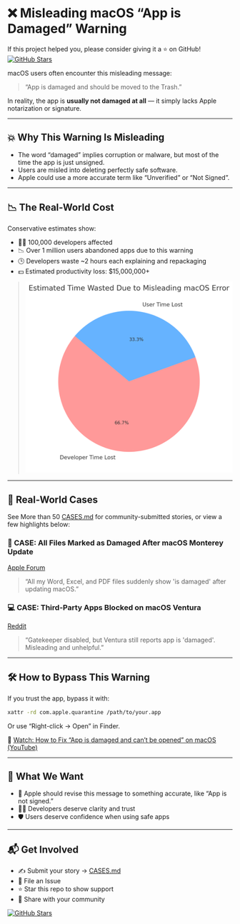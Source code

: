 # ❌ Misleading macOS “App is Damaged” Warning

If this project helped you, please consider giving it a ⭐ on GitHub!
[![GitHub Stars](https://img.shields.io/github/stars/milisp/misleading-macos-damaged-warning?style=social)](https://github.com/milisp/misleading-macos-damaged-warning/stargazers)

macOS users often encounter this misleading message:

> “App is damaged and should be moved to the Trash.”

In reality, the app is **usually not damaged at all** — it simply lacks Apple notarization or signature.

---

## 💥 Why This Warning Is Misleading

- The word “damaged” implies corruption or malware, but most of the time the app is just unsigned.
- Users are misled into deleting perfectly safe software.
- Apple could use a more accurate term like “Unverified” or “Not Signed”.

---

## 📉 The Real-World Cost

Conservative estimates show:

- 🧑‍💻 100,000 developers affected
- 📉 Over 1 million users abandoned apps due to this warning
- 🕒 Developers waste ~2 hours each explaining and repackaging
- 💵 Estimated productivity loss: $15,000,000+

> ![Time Lost Pie Chart](./assets/apple-missleading-infographic.png)

---

## 🧪 Real-World Cases

See More than 50 [CASES.md](./CASES.md) for community-submitted stories, or view a few highlights below:

### 📁 CASE: All Files Marked as Damaged After macOS Monterey Update  
[Apple Forum](https://discussions.apple.com/thread/253714860)

> “All my Word, Excel, and PDF files suddenly show 'is damaged' after updating macOS.”

### 💻 CASE: Third-Party Apps Blocked on macOS Ventura  
[Reddit](https://www.reddit.com/r/macsysadmin/comments/13vu7f3/app_is_damaged_and_cant_be_opened_error_on_ventura/)

> “Gatekeeper disabled, but Ventura still reports app is 'damaged'. Misleading and unhelpful.”

---

## 🛠️ How to Bypass This Warning

If you trust the app, bypass it with:

```bash
xattr -rd com.apple.quarantine /path/to/your.app
```

Or use “Right-click → Open” in Finder.

🎥 [Watch: How to Fix “App is damaged and can’t be opened” on macOS (YouTube)](https://www.youtube.com/watch?v=MEHFd0PCQh4)

---

## 🤝 What We Want

- 📢 Apple should revise this message to something accurate, like “App is not signed.”
- 🧑‍💻 Developers deserve clarity and trust
- 🛡️ Users deserve confidence when using safe apps

---

## 📬 Get Involved

- ✍️ Submit your story → [CASES.md](./CASES.md)
- 🐛 File an Issue
- ⭐ Star this repo to show support
- 🔁 Share with your community

[![GitHub Stars](https://img.shields.io/github/stars/milisp/misleading-macos-damaged-warning?style=social)](https://github.com/milisp/misleading-macos-damaged-warning/stargazers)